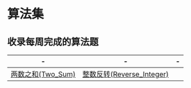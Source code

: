 # 算法集
## 收录每周完成的算法题
|- |- |- | 
|------------ | ------------- | ------------|
|[两数之和(Two_Sum)](./两数之和(Two_Sum)) |[整数反转(Reverse_Integer)](./整数反转(Reverse_Integer))| |


